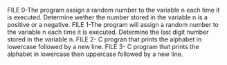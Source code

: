 FILE 0-The program assign a random number to the variable n each time it is executed. Determine wether the number stored in the variable n is a positive or a negative.
FILE 1-The program will assign a random number to the variable n each time it is executed. Determine the last digit number stored in the variable n.
FILE 2- C progran that prints the alphabet in lowercase followed by a new line.
FILE 3- C program that prints the alphabet in lowercase then uppercase followed by a new line.
